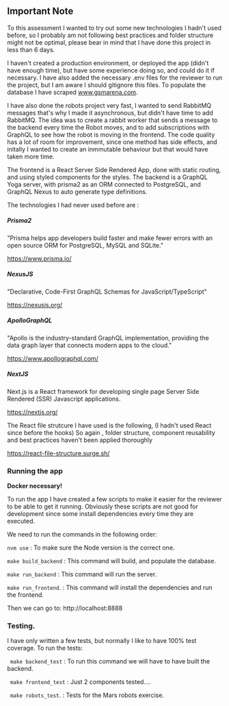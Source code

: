 ## Important Note

To this assessment I wanted to try out some new technologies I hadn't used before, so I probably am not following best practices and folder structure might not be optimal, please bear in mind that I have done this project in less than 6 days. 

I haven't created a production environment, or deployed the app (didn't have enough time), but have some experience doing so, and could do it if necessary.
I have also added the necessary .env files for the reviewer to run the project, but I am aware I should gitignore this files.
To populate the database I have scraped www.gsmarena.com.

I have also done the robots project very fast, I wanted to send RabbitMQ messages that's why I made it asynchronous, but didn't have time to add RabbitMQ. The idea was to create a rabbit worker that sends a message to the backend every time the Robot moves, and to add subscriptions with GraphQL to see how the robot is moving in the frontend. The code quality has a lot of room for improvement, since one method has side effects, and initally I wanted to create an inmmutable behaviour but that would have taken more time.

The frontend is a React Server Side Rendered App, done with static routing, and using styled components for the styles. The backend is a GraphQL Yoga server, with prisma2 as an ORM connected to PostgreSQL, and GraphQL Nexus to auto generate type definitions.

The technologies I had never used before are :

##### Prisma2 
"Prisma helps app developers build faster and
make fewer errors with an open source ORM for PostgreSQL, MySQL and SQLite."

https://www.prisma.io/

##### NexusJS
"Declarative, Code-First GraphQL Schemas for JavaScript/TypeScript"

https://nexusjs.org/


##### ApolloGraphQL
"Apollo is the industry-standard GraphQL implementation, providing the data graph layer that connects modern apps to the cloud."

https://www.apollographql.com/


##### NextJS
 Next.js is a React framework for developing single page Server Side Rendered (SSR) Javascript applications.
 
https://nextjs.org/

The React file strutcure I have used is the following, (I hadn't used React since before the hooks) So again , folder structure, component reusability and best practices haven't been applied thoroughly

https://react-file-structure.surge.sh/


### Running the app

**Docker necessary!**

To run the app I have created a few scripts to make it easier for the reviewer to be able to get it running. Obviously these scripts are not good for development since some install dependencies every time they are executed.

We need to run the commands in the following order:

``` nvm use ```    :   To make sure the Node version is the correct one.

``` make build_backend ```  :   This command will build, and populate the database.

``` make run_backend ```    :   This command will run the server.

``` make run_frontend ```.  :   This command will install the dependencies and run the frontend.

Then we can go to: http://localhost:8888

### Testing.

I have only written a few tests, but normally I like to have 100% test coverage. 
To run the tests:

``` make backend_test```    :   To run this command we will have to have built the backend.

``` make frontend_test```   :   Just 2 components tested....

``` make robots_test```.    :   Tests for the Mars robots exercise.






